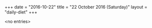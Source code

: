 +++
date = "2016-10-22"
title = "22 October 2016 (Saturday)"
layout = "daily-diet"
+++

\<no entries\>